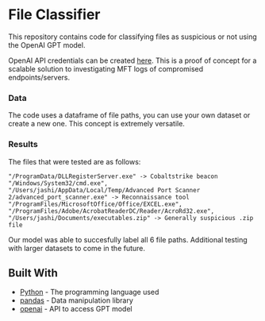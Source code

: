 # File Classifier

This repository contains code for classifying files as suspicious or not using the OpenAI GPT model.

OpenAI API credentials can be created [here](https://beta.openai.com/signup/). This is a proof of concept for a scalable solution to investigating MFT logs of compromised endpoints/servers. 

### Data

The code uses a dataframe of file paths, you can use your own dataset or create a new one. This concept is extremely versatile.

### Results

The files that were tested are as follows:

    "/ProgramData/DLLRegisterServer.exe" -> Cobaltstrike beacon
    "/Windows/System32/cmd.exe",
    "/Users/jashi/AppData/Local/Temp/Advanced Port Scanner 2/advanced_port_scanner.exe" -> Reconnaissance tool
    "/ProgramFiles/MicrosoftOffice/Office/EXCEL.exe",
    "/ProgramFiles/Adobe/AcrobatReaderDC/Reader/AcroRd32.exe",
    "/Users/jashi/Documents/executables.zip" -> Generally suspicious .zip file
 
Our model was able to succesfully label all 6 file paths. Additional testing with larger datasets to come in the future.

## Built With

* [Python](https://www.python.org/) - The programming language used
* [pandas](https://pandas.pydata.org/) - Data manipulation library
* [openai](https://beta.openai.com/) - API to access GPT model
